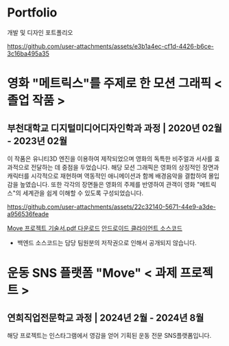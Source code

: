 # Portfolio
개발 및 디자인 포트폴리오


https://github.com/user-attachments/assets/e3b1a4ec-cf1d-4426-b6ce-3c16ba495a35
# 영화 "메트릭스"를 주제로 한 모션 그래픽 < 졸업 작품 >
## 부천대학교 디지털미디어디자인학과 과정 | 2020년 02월 - 2023년 02월
이 작품은 유니티3D 엔진을 이용하여 제작되었으며 영화의 독특한 비주얼과 서사를 효과적으로 전달하는 데 중점을 두었습니다. 
해당 모션 그래픽은 영화의 상징적인 장면과 캐릭터를 시각적으로 재현하며 역동적인 애니메이션과 함께 배경음악을 결합하여 몰입감을 높였습니다.
또한 각각의 장면들은 영화의 주제를 반영하여 관객이 영화 "메트릭스"의 세계관을 쉽게 이해할 수 있도록 구성되었습니다. 





https://github.com/user-attachments/assets/22c32140-5671-44e9-a3de-a956536feade

<a href="https://github.com/user-attachments/files/17141841/Move.pdf">Move 프로젝트 기술서.pdf 다운로드</a>
<a href="https://github.com/EastWise1210/serverless-move-android">안드로이드 클라이언트 소스코드</a>
- 백엔드 소스코드는 담당 팀원분의 저작권으로 인해서 공개되지 않습니다.

# 운동 SNS 플랫폼 "Move" < 과제 프로젝트 >
## 연희직업전문학교 과정 | 2024년 2월 - 2024년 8월
해당 프로젝트는 인스타그램에서 영감을 얻어 기획된 운동 전문 SNS플랫폼입니다.
